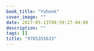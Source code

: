 ```yaml
---
book_title: "Yahook"
cover_image: ""
date: 2017-05-13T08:59:27-04:00
description: ""
tags: []
title: "9785355633"
---
```


